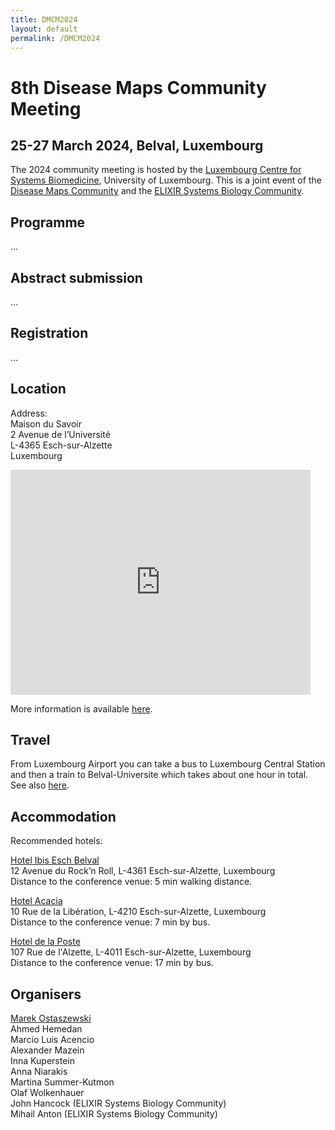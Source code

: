 ```yaml
---
title: DMCM2024
layout: default
permalink: /DMCM2024
---
```


<!--
<img src="../images/places/belval-banner.jpg"/>
-->

# 8th Disease Maps Community Meeting
## 25-27 March 2024, Belval, Luxembourg


The 2024 community meeting is hosted by the [Luxembourg Centre for Systems Biomedicine](https://www.uni.lu/lcsb-en/), University of Luxembourg. This is a joint event of the [Disease Maps Community](https://disease-maps.org/) and the [ELIXIR Systems Biology Community](https://elixir-europe.org/communities/systems-biology).

## Programme

...

## Abstract submission

...

## Registration

...

## Location

<p>Address:
<br />Maison du Savoir
<br />2 Avenue de l’Université
<br />L-4365 Esch-sur-Alzette
<br />Luxembourg</p>

<iframe src="https://www.google.com/maps/embed?pb=!1m14!1m8!1m3!1d5182.109627058577!2d5.943556023639901!3d49.50235888057512!3m2!1i1024!2i768!4f13.1!3m3!1m2!1s0x0%3A0xd5ce92bbd6c6f20a!2sUniversity+of+Luxembourg!5e0!3m2!1sen!2sfr!4v1493463320703" width="480" height="360" frameborder="0" style="border:0" allowfullscreen></iframe>

<br />
<p>More information is available <a href="http://wwwen.uni.lu/kontakt/campus_belval" target="_blank">here</a>.</p>

## Travel

<p>From Luxembourg Airport you can take a bus to Luxembourg Central Station and then a train to Belval-Universite which takes about one hour in total. See also <a href="[http://disease-maps.org/events/Travel.pdf](https://howto.lcsb.uni.lu/external/general/getToLCSB/)" target="_blank">here</a>.</p>

## Accommodation

<p>Recommended hotels:</p>

<p><a href="http://www.ibis.com/" target="_blank">Hotel Ibis Esch Belval</a>
<br />12 Avenue du Rock’n Roll, L-4361 Esch-sur-Alzette, Luxembourg
<br />Distance to the conference venue: 5 min walking distance.</p>

<p><a href="http://www.hotel-acacia.lu/" target="_blank">Hotel Acacia</a>
<br />10 Rue de la Libération, L-4210 Esch-sur-Alzette, Luxembourg
<br />Distance to the conference venue: 7 min by bus.</p>

<p><a href="https://www.hoteldelaposteluxembourg.com/" target="_blank">Hotel de la Poste</a>
<br />107 Rue de l'Alzette, L-4011 Esch-sur-Alzette, Luxembourg
<br />Distance to the conference venue: 17 min by bus.</p>

## Organisers

<a href="mailto:marek.ostaszewski@uni.lu">Marek Ostaszewski</a>  
Ahmed Hemedan  
Marcio Luis Acencio  
Alexander Mazein  
Inna Kuperstein  
Anna Niarakis  
Martina Summer-Kutmon  
Olaf Wolkenhauer  
John Hancock (ELIXIR Systems Biology Community)  
Mihail Anton (ELIXIR Systems Biology Community)  





